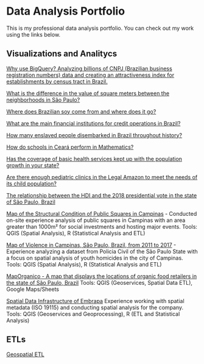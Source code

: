 # Data Analysis Portfolio

This is my professional data analysis portfolio. You can check out my work using the links below. </p> 

## Visualizations and Analitycs
[Why use BigQuery? Analyzing billions of CNPJ (Brazilian business registration numbers) data and creating an attractiveness index for establishments by census tract in Brazil.](https://www.youtube.com/watch?v=RmjEggL5ZwA&t=318s&ab_channel=BasedosDados)

[What is the difference in the value of square meters between the neighborhoods in São Paulo?](https://basedosdados.org/blog/analisando-preco-de-imoveis-em-sao-paulo?_gl=1*12oezu*_gcl_au*MTA2NjY4NjQ4MS4xNzUwOTYzNjQw)

[Where does Brazilian soy come from and where does it go?](https://medium.com/@basedosdados/de-onde-vem-e-para-onde-vai-a-soja-brasileira-2c9d55b00c96)

[What are the main financial institutions for credit operations in Brazil?](https://basedosdados.org/blog/analisando-instituicoes-financeiras-de-operacoes-de-credito?_gl=1*ojd7kx*_gcl_au*MTA2NjY4NjQ4MS4xNzUwOTYzNjQw)

[How many enslaved people disembarked in Brazil throughout history?](https://medium.com/@basedosdados/quantas-pessoas-escravizadas-desembarcaram-no-brasil-ao-longo-da-hist%C3%B3ria-4f65f3db9e95)

[How do schools in Ceará perform in Mathematics?](https://9331013.hubspotpreview-na1.com/_hcms/preview/email/78941988104?portalId=9331013&preview_key=ZIKIZiWb&_preview=true&from_buffer=false&cacheBust=0)

[Has the coverage of basic health services kept up with the population growth in your state?](https://medium.com/@basedosdados/a-cobertura-dos-servi%C3%A7os-de-aten%C3%A7%C3%A3o-b%C3%A1sica-acompanhou-o-crescimento-populacional-em-seu-estado-a480626686d3)

[Are there enough pediatric clinics in the Legal Amazon to meet the needs of its child population?](https://medium.com/@basedosdados/os-munic%C3%ADpios-da-amaz%C3%B4nia-legal-possuem-consult%C3%B3rios-pedi%C3%A1tricos-suficientes-para-atender-a-cdb8e0b7bc20)

[The relationship between the HDI and the 2018 presidential vote in the state of São Paulo, Brazil](https://medium.com/basedosdados/qual-a-rela%C3%A7%C3%A3o-entre-o-idhm-e-a-vota%C3%A7%C3%A3o-presidencial-de-2018-em-sp-aa9f1305586f)

[Map of the Structural Condition of Public Squares in Campinas](https://www.feac.org.br/wp-content/uploads/2019/05/PRACA-PUBLICA.pdf) - 
Conducted on-site experience analysis of public squares in Campinas with an area greater than 1000m² for social investments and hosting major events.
Tools: QGIS (Spatial Analysis), R (Statistical Analysis and ETL)

[Map of Violence in Campinas, São Paulo, Brazil, from 2011 to 2017](https://www.feac.org.br/wp-content/uploads/2019/12/DIAGNOSTICO-socioterritorial-fundacao-feac.pdf) - 
Experience analyzing a dataset from Policia Civil of the São Paulo State with a focus on spatial analysis of youth homicides in the city of Campinas. Tools: QGIS (Spatial Analysis), R (Statistical Analysis and ETL)

[MapOrganico - A map that displays the locations of organic food retailers in the state of São Paulo, Brazil](https://bit.ly/map_organicos)
Tools: QGIS (Geoservices, Spatial Data ETL), Google Maps/Sheets

[Spatial Data Infrastructure of Embrapa](http://geoinfo.cnps.embrapa.br/)
Experience working with spatial metadata (ISO 19115) and conducting spatial analysis for the company.
Tools: QGIS (Geoservices and Geoprocessing), R (ETL and Statistical Analysis)

## ETLs
[Geospatial ETL](https://github.com/gustavoalcantara/data-porfolio/blob/main/geospatial_etl.ipynb)
